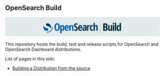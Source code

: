 ## OpenSearch Build

![build_logo](https://raw.githubusercontent.com/opensearch-project/opensearch-build/main/opensearch_build_image.png)

This repository hosts the build, test and release scripts for OpenSearch and OpenSearch Dashboard distributions.

List of pages in this wiki:
- [Building a Distribution from the source](https://github.com/opensearch-project/opensearch-build/wiki/Building-an-OpenSearch-and-OpenSearch-Dashboards-Distribution)
